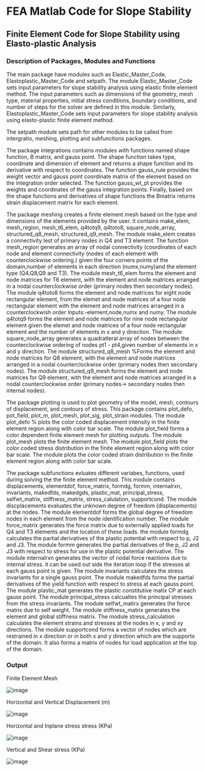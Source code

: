 # FEA Matlab Code for Slope Stability
## Finite Element Code for Slope Stability using Elasto-plastic Analysis 
### Description of Packages, Modules and Functions
The main package have modules such as Elastic_Master_Code, Elastoplastic_Master_Code and setpath. The module Elastic_Master_Code sets input parameters for slope stability analysis using elastic finite element method. The input parameters such as dimensions of the geometry, mesh type, material properties, initial stress conditions, boundary conditions, and number of steps for the solver are defined in this module. Similarly, Elastoplastic_Master_Code sets input parameters for slope stability analysis using elasto-plastic finite element method.  

The setpath module sets path for other modules to be called from intergratio, meshing, plotting and subfunctions packages.      

The package integrations contains modules with functions named shape function, B matrix, and gauss point. The shape function takes type, coordinate and dimension of element and returns a shape function and its derivative with respect to coordinates. The function gauss_rule provides the weight vector and gauss point coordinate matrix of the element based on the integration order selected. The function gauss_wt_pt provides the weights and coordinates of the gauss integration points. Finally, based on the shape functions and derivatives of shape functions the Bmatrix returns strain displacement matrix for each element.     

The package meshing creates a finite element mesh based on the type and dimensions of the elements provided by the user. it contains make_elem, mesh_region, mesh_t6_elem, q4totq9, q4toto8, square_node_array, structured_q8_mesh, structured_q9_mesh. The module make_elem creates a connectivity lest of primary nodes in Q4 and T3 element. The function mesh_region generates an array of nodal connectivity (coordinates of each node and element connectivity (nodes of each element with counterclockwise ordering.) given the four corners points of the domain,number of elements in each direction (numx,numy)and the element type (Q4,Q8,Q9 and T3). The module mesh_t6_elem forms the element and node matrices for T6 element, with the element and node matrices arranged in a nodal counterclockwise order (primary nodes then secondary nodes). The module q4toto8 forms the element and node matrices for eight node rectangular element, from the elemet and node matrices of a four node rectangular element with the element and node matrices arranged in a counterclockwish order Inputs:-element,node,numx and numy. The module q4totq9 forms the element and node matrices for nine node rectangular element given the elemet and node matrices of a four node rectangular element and the number of elements in x and y direction. The module square_node_array generates a quadratleral array of nodes between the counterclockwise ordering of nodes pt1 - pt4,given number of elements in x and y direction. The module structured_q8_mesh %Forms the element and node matrices for Q8 element, with the element and node matrices arranged in a nodal counterclockwise order (primary nodes then secondary nodes). The module structured_q9_mesh forms the element and node matrices for Q9 element, with the element and node matrices arranged in a nodal counterclockwise order (primary nodes-> secondary nodes then internal nodes).   

The package plotting is used to plot geometry of the model, mesh, contours of displacement, and contours of stress. This package contains plot_defo, pot_field, plot_m, plot_mesh, plot_sig, plot_strain modules. The module plot_defo % plots the color coded displacement intensity in the finite element region along with color bar scale. The module plot_field forms a color dependent finite element mesh for plotting outputs. The module plot_mesh plots the finite element mesh. The module plot_field plots the color coded stress distribution in the finite element region along with color bar scale. The module plots the color coded strain distribution in the finite element region along with color bar scale.        

The package subfunctions evluates different variabes, functions, used during solving the the finite element method. This module contains displacements, elementdof, force_matrix, formdg, formm, internalrxn, invariants, makedfds, makedgds, plastic_mat, principal_stress, selfwt_matrix, stiffness_matrix, stress_calulation, supportcond. The module discplacements evaluates the unknown degree of freedom (displacements) at the nodes. The module elementdof forms the global degree of freedom nodes in each element from the node identification number. The module force_matrix generates the force matrix due to externally applied loads for Q4 and T3 elements and the location of these loads. the module formdg calculates the partial derivatives of the plastic potential with respect to p, J2 and J3. The module formm generates the partial derivatives of the p, J2 and J3 with respect to stress for use in the plastic potential derivative. The module internalrxn generates the vector of nodal force reactions due to internal stress. it can be used out side the iteration loop if the stresses at each gauss point is given. The module invariants calculates the stress invariants for a single gauss point. The module makedfds forms the partial derivatives of the yield function with respect to stress at each gauss point. The module plastic_mat generates the plastic constitutive matix CP at each gauss point. The module principal_stress calcualtes the principal stresses from the stress invariants. The module selfwt_matirx generates the force matrix due to self weight. The module stiffness_matrix generates the element and global stiffness matrix. The module stress_calculation calculates the element strains and stresses at the nodes in x, y and xy directions. The module supportcond forms a vector of nodes which are restrained in x direction or in both x and y direction which are the supports of the domain. It also forms a matrix of nodes for load application at the top of the domain.       

### Output 

Finite Element Mesh    

![image](https://user-images.githubusercontent.com/61520478/142275103-b1595245-bdbe-434a-a029-b4bdf20a7c5c.png)     

Horizontal and Vertical Displacement (m)   

![image](https://user-images.githubusercontent.com/61520478/142275329-0e100c40-de54-4e25-a568-707dd1ab527f.png)    

Horizontal and Inplane stress stress (KPa)  

![image](https://user-images.githubusercontent.com/61520478/142275944-44482f91-408a-4be2-b25a-38bd28b8978e.png)

Vertical and Shear stress (KPa)

![image](https://user-images.githubusercontent.com/61520478/142275796-4150dc8d-f557-46d1-b3f8-41c87a70606b.png)
